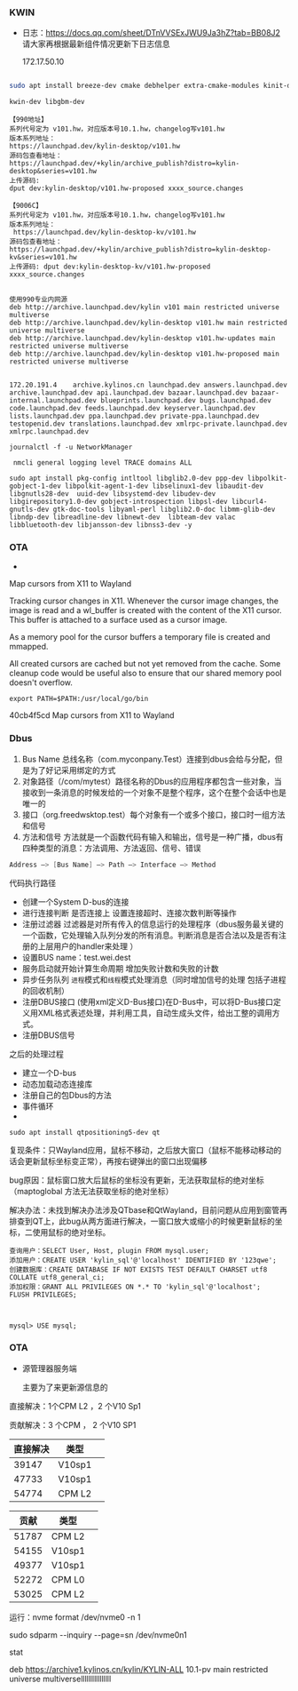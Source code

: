  	

### KWIN

- 日志：https://docs.qq.com/sheet/DTnVVSExJWU9Ja3hZ?tab=BB08J2   请大家再根据最新组件情况更新下日志信息

  172.17.50.10





```sh

sudo apt install breeze-dev cmake debhelper extra-cmake-modules kinit-dev kscreenlocker-dev libcap-dev libdrm-dev libegl1-mesa-dev libepoxy-dev libfontconfig1-dev libfreetype6-dev  libice-dev libinput-dev libkdecorations2-dev libkf5activities-dev libkf5completion-dev libkf5config-dev libkf5configwidgets-dev libkf5coreaddons-dev libkf5crash-dev libkf5declarative-dev libkf5doctools-dev libkf5globalaccel-dev libkf5i18n-dev libkf5iconthemes-dev libkf5idletime-dev libkf5kcmutils-dev libkf5kio-dev libkf5newstuff-dev libkf5notifications-dev  libkf5package-dev libkf5plasma-dev libkf5service-dev libkf5textwidgets-dev libkf5widgetsaddons-dev libkf5windowsystem-dev libkf5xmlgui-dev libqt5sensors5-dev libqt5x11extras5-dev libsm-dev libudev-dev libwayland-dev libx11-xcb-dev libxcb-composite0-dev libxcb-cursor-dev libxcb-damage0-dev libxcb-glx0-dev libxcb-icccm4-dev libxcb-image0-dev libxcb-keysyms1-dev libxcb-randr0-dev libxcb-render0-dev libxcb-shape0-dev libxcb-shm0-dev libxcb-sync-dev libxcb-util-dev libxcb-xfixes0-dev libxcb-xtest0-dev libxcb1-dev libxcursor-dev libxi-dev libxkbcommon-dev pkg-config pkg-kde-tools qtbase5-dev qtbase5-private-dev qtdeclarative5-dev qtscript5-dev qttools5-dev libgsettings-qt-dev  libkf5wayland-dev

kwin-dev libgbm-dev 
```



```
【990地址】
系列代号定为 v101.hw，对应版本号10.1.hw，changelog写v101.hw
版本系列地址：
https://launchpad.dev/kylin-desktop/v101.hw
源码包查看地址：
https://launchpad.dev/+kylin/archive_publish?distro=kylin-desktop&series=v101.hw
上传源码: 
dput dev:kylin-desktop/v101.hw-proposed xxxx_source.changes

【9006C】
系列代号定为 v101.hw，对应版本号10.1.hw，changelog写v101.hw
版本系列地址：
 https://launchpad.dev/kylin-desktop-kv/v101.hw
源码包查看地址：
https://launchpad.dev/+kylin/archive_publish?distro=kylin-desktop-kv&series=v101.hw
上传源码: dput dev:kylin-desktop-kv/v101.hw-proposed xxxx_source.changes


```





```
使用990专业内网源
deb http://archive.launchpad.dev/kylin v101 main restricted universe multiverse
deb http://archive.launchpad.dev/kylin-desktop v101.hw main restricted universe multiverse
deb http://archive.launchpad.dev/kylin-desktop v101.hw-updates main restricted universe multiverse
deb http://archive.launchpad.dev/kylin-desktop v101.hw-proposed main restricted universe multiverse


172.20.191.4    archive.kylinos.cn launchpad.dev answers.launchpad.dev archive.launchpad.dev api.launchpad.dev bazaar.launchpad.dev bazaar-internal.launchpad.dev blueprints.launchpad.dev bugs.launchpad.dev code.launchpad.dev feeds.launchpad.dev keyserver.launchpad.dev lists.launchpad.dev ppa.launchpad.dev private-ppa.launchpad.dev testopenid.dev translations.launchpad.dev xmlrpc-private.launchpad.dev xmlrpc.launchpad.dev

```



```
journalctl -f -u NetworkManager

 nmcli general logging level TRACE domains ALL
```

```
sudo apt install pkg-config intltool libglib2.0-dev ppp-dev libpolkit-gobject-1-dev libpolkit-agent-1-dev libselinux1-dev libaudit-dev libgnutls28-dev  uuid-dev libsystemd-dev libudev-dev libgirepository1.0-dev gobject-introspection libpsl-dev libcurl4-gnutls-dev gtk-doc-tools libyaml-perl libglib2.0-doc libmm-glib-dev   libndp-dev libreadline-dev libnewt-dev  libteam-dev valac libbluetooth-dev libjansson-dev libnss3-dev -y
```



### OTA

- 

Map cursors from X11 to Wayland

Tracking cursor changes in X11. Whenever the cursor image changes, the
image is read and a wl_buffer is created with the content of the X11
cursor. This buffer is attached to a surface used as a cursor image.

As a memory pool for the cursor buffers a temporary file is created and
mmapped.

All created cursors are cached but not yet removed from the cache. Some
cleanup code would be useful also to ensure that our shared memory pool
doesn't overflow.



```export PATH=$PATH:/usr/local/go/bin
export PATH=$PATH:/usr/local/go/bin
```

40cb4f5cd Map cursors from X11 to Wayland



### Dbus

1. Bus Name 总线名称（com.myconpany.Test）连接到dbus会给与分配，但是为了好记采用绑定的方式
2. 对象路径（/com/mytest）路径名称的Dbus的应用程序都包含一些对象，当接收到一条消息的时候发给的一个对象不是整个程序，这个在整个会话中也是唯一的
3. 接口（org.freedwsktop.test）每个对象有一个或多个接口，接口时一组方法和信号
4. 方法和信号 方法就是一个函数代码有输入和输出，信号是一种广播，dbus有四种类型的消息：方法调用、方法返回、信号、错误

```c
Address –> [Bus Name] –> Path –> Interface –> Method
```



代码执行路径

- 创建一个System D-bus的连接
- 进行连接判断 是否连接上 设置连接超时、连接次数判断等操作
- 注册过滤器 过滤器是对所有传入的信息运行的处理程序（dbus服务最关键的一个函数，它处理输入队列分发的所有消息。判断消息是否合法以及是否有注册的上层用户的handler来处理 ）
- 设置BUS name：test.wei.dest
- 服务启动就开始计算生命周期 增加失败计数和失败的计数
- 异步任务队列 `进程`模式和`线程`模式处理消息（同时增加信号的处理 包括子进程的回收机制）
- 注册DBUS接口 (使用xml定义D-Bus接口)在D-Bus中，可以将D-Bus接口定义用XML格式表述处理，并利用工具，自动生成头文件，给出工整的调用方式。
- 注册DBUS信号



之后的处理过程

- 建立一个D-bus
- 动态加载动态连接库
- 注册自己的包Dbus的方法
- 事件循环
- 





```
sudo apt install qtpositioning5-dev qt
```

复现条件：只Wayland应用，鼠标不移动，之后放大窗口（鼠标不能移动移动的话会更新鼠标坐标变正常），再按右键弹出的窗口出现偏移

bug原因：鼠标窗口放大后鼠标的坐标没有更新，无法获取鼠标的绝对坐标（maptoglobal 方法无法获取坐标的绝对坐标）

解决办法：未找到解决办法涉及QTbase和QtWayland，目前问题从应用到窗管再排查到QT上，此bug从两方面进行解决，一窗口放大或缩小的时候更新鼠标的坐标，二使用鼠标的绝对坐标。



```
查询用户：SELECT User, Host, plugin FROM mysql.user; 
添加用户：CREATE USER 'kylin_sql'@'localhost' IDENTIFIED BY '123qwe';
创建数据库：CREATE DATABASE IF NOT EXISTS TEST DEFAULT CHARSET utf8 COLLATE utf8_general_ci;
添加权限：GRANT ALL PRIVILEGES ON *.* TO 'kylin_sql'@'localhost';
FLUSH PRIVILEGES;



mysql> USE mysql;
```



### OTA

- 源管理器服务端

  主要为了来更新源信息的






直接解决：1个CPM L2 ，2 个V10 Sp1 

贡献解决：3 个CPM ， 2 个V10 SP1

| 直接解决 | 类型   |      |
| -------- | ------ | ---- |
| 39147    | V10sp1 |      |
| 47733    | V10sp1 |      |
| 54774    | CPM L2 |      |

| 贡献  | 类型   |      |
| ----- | ------ | ---- |
| 51787 | CPM L2 |      |
| 54155 | V10sp1 |      |
| 49377 | V10sp1 |      |
| 52272 | CPM L0 |      |
| 53025 | CPM L2 |      |







运行：nvme format /dev/nvme0 -n 1

sudo sdparm --inquiry --page=sn /dev/nvme0n1





stat



deb https://archive1.kylinos.cn/kylin/KYLIN-ALL 10.1-pv main restricted universe multiversellllllllllllllll






